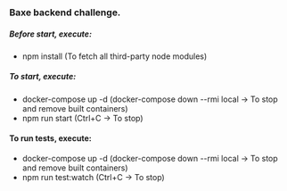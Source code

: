 ### Baxe backend challenge.

##### Before start, execute:
- npm install (To fetch all third-party node modules)

##### To start, execute:
- docker-compose up -d (docker-compose down --rmi local -> To stop and remove built containers)
- npm run start (Ctrl+C -> To stop)

#### To run tests, execute:
- docker-compose up -d (docker-compose down --rmi local -> To stop and remove built containers)
- npm run test:watch (Ctrl+C -> To stop)
